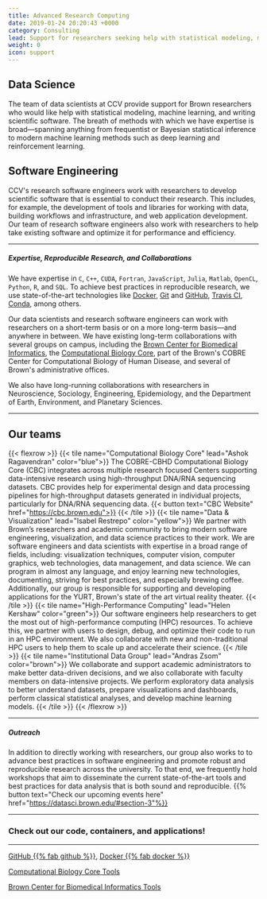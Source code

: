 ```yaml
---
title: Advanced Research Computing
date: 2019-01-24 20:20:43 +0000
category: Consulting
lead: Support for researchers seeking help with statistical modeling, machine learning, data mining, data visualization, and software engineering
weight: 0
icon: support
---
```


## Data Science

The team of data scientists at CCV provide support for Brown researchers who would like help with statistical modeling, machine learning, and writing scientific software.
The breath of methods with which we have expertise is broad—spanning anything from frequentist or Bayesian statistical inference to modern machine learning methods such as deep learning and reinforcement learning.

## Software Engineering

CCV's research software engineers work with researchers to develop scientific software that is essential to conduct their research. This includes, for example, the development of tools and libraries for working with data, building workflows and infrastructure, and web application development. Our team of research software engineers also work with researchers to help take existing software and optimize it for performance and efficiency.

----

##### Expertise, Reproducible Research, and Collaborations  



We have expertise in `C`, `C++`, `CUDA`, `Fortran`, `JavaScript`, `Julia`, `Matlab`, `OpenCL`, `Python`, `R`, and `SQL`. To achieve best practices in reproducible research, we use state-of-the-art technologies like [Docker](https://docker.com), [Git](https://git-scm.com/) and [GitHub](https://github.com), [Travis CI](https://travis-ci.org), [Conda](https://conda.io), among others.

Our data scientists and research software engineers can work with researchers on a short-term basis or on a more long-term basis—and anywhere in between. We have existing long-term collaborations with several groups on campus, including the [Brown Center for Biomedical Informatics](https://bcbi.brown.edu), the [Computational Biology Core](http://cbc.brown.edu), part of the Brown's COBRE Center for Computational Biology of Human Disease, and several of Brown's administrative offices.

We also have long-running collaborations with researchers in Neuroscience, Sociology, Engineering, Epidemiology, and the Department of Earth, Environment, and Planetary Sciences.

------
## Our teams
{{< flexrow >}}
{{< tile name="Computational Biology Core" lead="Ashok Ragavendran" color="blue">}}
The COBRE-CBHD Computational Biology Core (CBC) integrates across multiple research focused Centers supporting data-intensive research using high-throughput DNA/RNA sequencing datasets. CBC provides help for experimental design and data processing pipelines for high-throughput datasets generated in individual projects, particularly for DNA/RNA sequencing data.
{{< button text="CBC Website" href="https://cbc.brown.edu">}}
{{< /tile >}}
{{< tile name="Data & Visualization" lead="Isabel Restrepo" color="yellow">}}
We partner with Brown’s researchers and academic community to bring modern software engineering, visualization, and data science practices to their work. We are software engineers and data scientists with expertise in a broad range of fields, including: visualization techniques, computer vision, computer graphics, web technologies, data management, and data science. We can program in almost any language, and enjoy learning new technologies, documenting, striving for best practices, and especially brewing coffee. Additionally, our group is responsible for supporting and developing applications for the YURT, Brown's state of the art virtual reality theater.
{{< /tile >}}
{{< tile name="High-Performance Computing" lead="Helen Kershaw" color="green">}}
Our software engineers help researchers to get the most out of high-performance computing (HPC) resources. To achieve this, we partner with users to design, debug, and optimize their code to run in an HPC environment. We also collaborate with new and non-traditional HPC users to help them to scale up and accelerate their science.
{{< /tile >}}
{{< tile name="Institutional Data Group" lead="Andras Zsom" color="brown">}}
We collaborate and support academic administrators to make better data-driven decisions, and we also collaborate with faculty members on data-intensive projects. We perform exploratory data analysis to better understand datasets, prepare visualizations and dashboards, perform classical statistical analyses, and develop machine learning models.
{{< /tile >}}
{{< /flexrow >}}

------
##### Outreach

In addition to directly working with researchers, our group also works to to advance best practices in software engineering and promote robust and reproducible research across the university. To that end, we frequently hold workshops that aim to disseminate the current state-of-the-art tools and best practices for data analysis that is both sound and reproducible.
{{% button text="Check our upcoming events here" href="https://datasci.brown.edu/#section-3"%}}

-------
### Check out our code, containers, and applications!
-------

[GitHub {{% fab github %}}](https://github.com/brown-ccv), [Docker {{% fab docker %}}](https://hub.docker.com/u/browndatasci)


[Computational Biology Core Tools](https://compbiocore.github.io)

[Brown Center for Biomedical Informatics Tools](https://bcbi.brown.edu)

